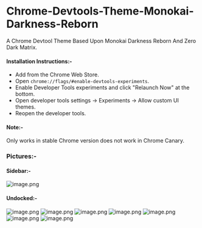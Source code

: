 # Chrome-Devtools-Theme-Monokai-Darkness-Reborn
A Chrome Devtool Theme Based Upon Monokai Darkness Reborn And Zero Dark Matrix.

#### Installation Instructions:-

* Add from the Chrome Web Store.
* Open `chrome://flags/#enable-devtools-experiments`.
* Enable Developer Tools experiments and click "Relaunch Now" at the bottom.
* Open developer tools settings -> Experiments -> Allow custom UI themes. 
* Reopen the developer tools.

#### Note:-

Only works in stable Chrome version does not work in Chrome Canary.


### Pictures:-

#### Sidebar:-
![image.png](https://s33.postimg.org/m7j0g1p9b/Capture.png)


#### Undocked:-
![image.png](https://s33.postimg.org/3t8hc0n8f/image.png)
![image.png](https://s33.postimg.org/4ir9oe37j/image.png)
![image.png](https://s33.postimg.org/7cuf1vfof/image.png)
![image.png](https://s33.postimg.org/fv3v681mn/image.png)
![image.png](https://s33.postimg.org/smi1cqyjz/image.png)
![image.png](https://s33.postimg.org/8gejda2q7/image.png)
![image.png](https://s33.postimg.org/3uif4yc27/image.png)
